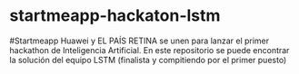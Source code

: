 # startmeapp-hackaton-lstm
#Startmeapp Huawei y EL PAÍS RETINA se unen para lanzar el primer hackathon de Inteligencia Artificial. En este repositorio se puede encontrar la solución del equipo LSTM (finalista y compitiendo por el primer puesto) 

